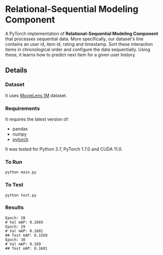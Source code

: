 # **Relational-Sequential Modeling Component**

A PyTorch implementation of **Relational-Sequential Modeling Component** that processes sequential data. 
More specifically, our dataset's line contains an user id, item id, rating and timestamp. 
Sort these interaction items in chronological order and configure the data sequentially.
Using these, it learns how to predict next item for a given user history.

## Details

### Dataset

It uses [MovieLens 1M](https://grouplens.org/datasets/movielens/1m/) dataset.

### Requirements

It requires the latest version of:

- pandas
- numpy
- [pytorch](https://pytorch.org)

It was tested for Python 3.7, PyTorch 1.7.0 and CUDA 11.0.

### To Run

```none
python main.py
```

### To Test

```none
python test.py
```

### Results

```none
Epoch: 28
# Val mAP: 0.1669
Epoch: 29
# Val mAP: 0.1681
## Test mAP: 0.1569
Epoch: 30
# Val mAP: 0.169
## Test mAP: 0.1601
```
